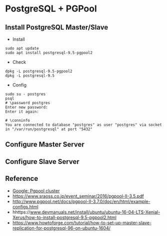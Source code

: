 # PostgreSQL + PGPool

## Install PostgreSQL Master/Slave
- Install
```
sudo apt update
sudo apt install postgresql-9.5-pgpool2
```
- Check
```
dpkg -L postgresql-9.5-pgpool2
dpkg -L postgresql-9.5
```
- Config
```
sudo su - postgres
psql
# \password postgres
Enter new password:
Enter it again:

# \conninfo
You are connected to database "postgres" as user "postgres" via socket in "/var/run/postgresql" at port "5432"
```

## Configure Master Server
## Configure Slave Server

## Reference
- [Google: Pgpool cluster](https://www.google.co.kr/search?q=pgtool+cluster&oq=pgtool+cluster&aqs=chrome..69i57j0l5.8079j0j7&sourceid=chrome&ie=UTF-8)
- https://www.sraoss.co.jp/event_seminar/2016/pgpool-II-3.5.pdf
- http://www.pgpool.net/docs/pgpool-II-3.7.0/doc/en/html/example-configs.html
- hhttps://www.devmanuals.net/install/ubuntu/ubuntu-16-04-LTS-Xenial-Xerus/how-to-install-postgresql-9.5-pgpool2.html
- https://www.howtoforge.com/tutorial/how-to-set-up-master-slave-replication-for-postgresql-96-on-ubuntu-1604/
